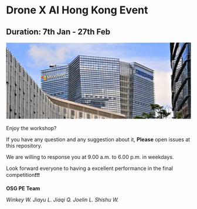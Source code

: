 # Drone X AI Hong Kong Event
## Duration: 7th Jan - 27th Feb

![Microsoft Logo](/image/mssz.png)

Enjoy the workshop?

If you have any question and any suggestion about it, **Please** open issues at this repository.

We are willing to response you at 9.00 a.m. to 6.00 p.m. in weekdays.

Look forward everyone to having a excellent performance in the final competition:exclamation::exclamation::exclamation:





**OSG PE Team**

*Winkey W.  Jiayu L.  Jiaqi Q.  Joelin L.  Shishu W.*
